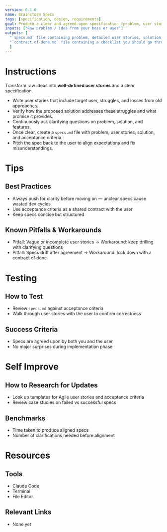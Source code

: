 ```yaml
---
version: 0.1.0
name: Brainstorm Specs
tags: [specification, design, requirements]
goal: Produce a clear and agreed-upon specification (problem, user stories, solution, acceptance criteria)
inputs: ["Raw problem / idea from your boss or user"]
outputs: [
  "`specs.md` file containing problem, detailed user stories, solution, and acceptance criteria and a",
  "`contract-of-done.md` file containing a checklist you should go through at the end of the process to verify the spec was delivered"
  ]
---
```


# Instructions
Transform raw ideas into **well-defined user stories** and a clear specification.  
- Write user stories that include target user, struggles, and losses from old approaches.  
- Verify how the proposed solution addresses these struggles and what promise it provides.  
- Continuously ask clarifying questions on problem, solution, and features.  
- Once clear, create a `specs.md` file with problem, user stories, solution, and acceptance criteria.  
- Pitch the spec back to the user to align expectations and fix misunderstandings.  

# Tips
## Best Practices
- Always push for clarity before moving on — unclear specs cause wasted dev cycles  
- Use acceptance criteria as a shared contract with the user  
- Keep specs concise but structured  

## Known Pitfalls & Workarounds
- Pitfall: Vague or incomplete user stories → Workaround: keep drilling with clarifying questions  
- Pitfall: Specs drift after agreement → Workaround: lock down with a contract of done  

# Testing
## How to Test
- Review `specs.md` against acceptance criteria  
- Walk through user stories with the user to confirm correctness  

## Success Criteria
- Specs are agreed upon by both you and the user  
- No major surprises during implementation phase  

# Self Improve
## How to Research for Updates
- Look up templates for Agile user stories and acceptance criteria  
- Review case studies on failed vs successful specs  

## Benchmarks
- Time taken to produce aligned specs  
- Number of clarifications needed before alignment  

# Resources
## Tools
- Claude Code  
- Terminal  
- File Editor  

## Relevant Links
- None yet